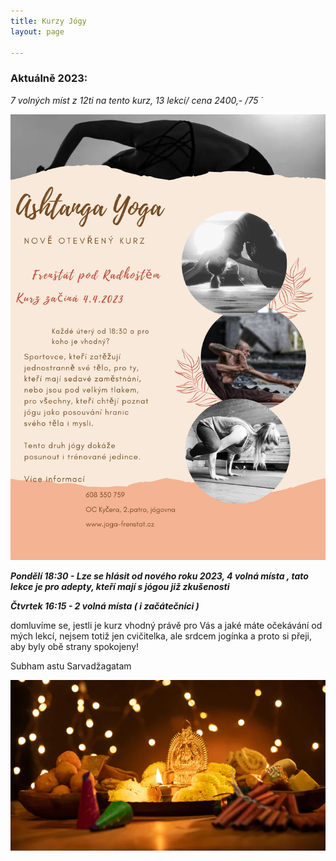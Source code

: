 ```yaml
---
title: Kurzy Jógy
layout: page

---
```

### **Aktuálně 2023:**

_7 volných míst z 12ti na tento kurz, 13 lekcí/ cena 2400,- /75 ´_

![](/uploads/ahtanga-yoga.png)

**_Pondělí 18:30 - Lze se hlásit od nového roku 2023, 4 volná místa , tato lekce je pro adepty, kteří mají s jógou již zkušenosti_**

**_Čtvrtek 16:15 - 2 volná místa ( i začátečníci )_**

domluvíme se, jestli je kurz vhodný právě pro Vás a jaké máte očekávání od mých lekcí, nejsem totiž jen cvičitelka, ale srdcem jogínka a proto si přeji, aby byly obě strany spokojeny!

Subham astu Sarvadžagatam

![](/uploads/diwaliposterimage-1.webp)